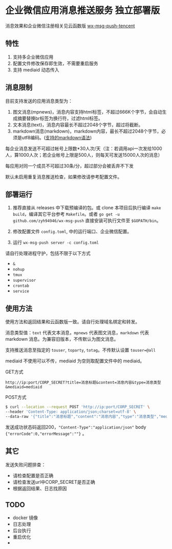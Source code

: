 # 企业微信应用消息推送服务 独立部署版

消息效果和企业微信注册相关见云函数版 [wx-msg-push-tencent](https://github.com/zyh94946/wx-msg-push-tencent)

## 特性

1. 支持多企业微信应用
2. 配置文件修改保存即生效，不需要重启服务
3. 支持 mediaid 动态传入

## 消息限制

目前支持发送的应用消息类型为：

1. 图文消息(mpnews)，消息内容支持html标签，不超过666K个字节，会自动生成摘要替换br标签为换行符，过滤html标签。
2. 文本消息(text)，消息内容最长不超过2048个字节，超过将截断。
3. markdown消息(markdown)，markdown内容，最长不超过2048个字节，必须是utf8编码。([支持的markdown语法](https://work.weixin.qq.com/api/doc/90000/90135/90236#%E6%94%AF%E6%8C%81%E7%9A%84markdown%E8%AF%AD%E6%B3%95))

每企业消息发送不可超过帐号上限数*30人次/天（注：若调用api一次发给1000人，算1000人次；若企业帐号上限是500人，则每天可发送15000人次的消息）

每应用对同一个成员不可超过30条/分，超过部分会被丢弃不下发

默认未启用重复消息推送检查，如果修改请参考配置文件。

## 部署运行

1. 推荐直接从 releases 中下载预编译的包。或 clone 本项目后执行编译 `make build`，编译其它平台参考 `Makefile`。或者 `go get -u github.com/zyh94946/wx-msg-push` 直接安装可执行文件至 `$GOPATH/bin`。

2. 修改配置文件 `config.toml`, 中的运行端口、企业微信配置。

3. 运行 `wx-msg-push server -c config.toml`

请自行处理进程守护，包括不限于以下方式

- `&`
- `nohup`
- `tmux`
- `supervisor`
- `crontab`
- `service`

## 使用方法

使用方法和返回结果和云函数版一致。请自行处理域名绑定和转发。

消息类型值：`text` 代表文本消息，`mpnews` 代表图文消息，`markdown` 代表 markdown 消息。为兼容旧版本，不传默认为图文消息。

支持推送消息至指定的 `touser`, `toparty`, `totag`。不传默认设置 `touser=@all`

mediaid 不使用可以不传，mediaid 为空则取配置文件中的 mediaid。

GET方式

`http://ip:port/CORP_SECRET?title=消息标题&content=消息内容&type=消息类型&mediaid=mediaid`

POST方式

```bash
$ curl --location --request POST 'http://ip:port/CORP_SECRET' \
--header 'Content-Type: application/json;charset=utf-8' \
--data-raw '{"title":"消息标题","content":"消息内容","type":"消息类型","mediaid":"mediaid"}'
```

发送成功状态码返回200，`"Content-Type":"application/json"` body `{"errorCode":0,"errorMessage":""}` 。

## 其它

发送失败问题排查：

- 请检查配置是否正确
- 请检查发送url中CORP_SECRET是否正确
- 根据返回结果、日志找原因


## TODO

- docker 镜像
- 日志处理
- 后台执行
- 重启优化
-
